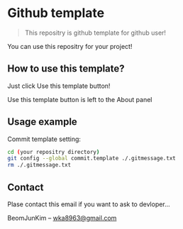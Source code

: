 # Github template
> This repositry is github template for github user!

You can use this repositry for your project!

## How to use this template?

Just click Use this template button!

Use this template button is left to the About panel

## Usage example

Commit template setting:

```sh
cd (your repositry directory)
git config --global commit.template ./.gitmessage.txt
rm ./.gitmessage.txt
```

## Contact

Plase contact this email if you want to ask to devloper...

BeomJunKim – wka8963@gmail.com
